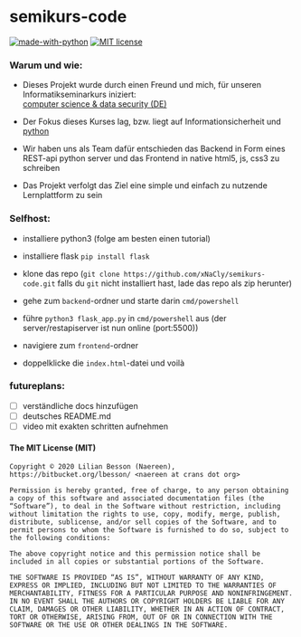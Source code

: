 # semikurs-code

[![made-with-python](https://img.shields.io/badge/Made%20with-Python-1f425f.svg)](https://www.python.org/)
[![MIT license](https://img.shields.io/badge/License-MIT-blue.svg)](https://lbesson.mit-license.org/)

### Warum und wie:

-   Dieses Projekt wurde durch einen Freund und mich, für unseren Informatikseminarkurs iniziert:<br/>
    [computer science & data security (DE)](https://fwg.dahme-spreewald.info/fw/Fachschaften/Technik/Informatik/30549.html)

-   Der Fokus dieses Kurses lag, bzw. liegt auf Informationsicherheit und [python](https://www.python.org/)

-   Wir haben uns als Team dafür entschieden das Backend in Form eines REST-api python server und das Frontend in native html5, js, css3 zu schreiben

-   Das Projekt verfolgt das Ziel eine simple und einfach zu nutzende Lernplattform zu sein

### Selfhost:

-   installiere python3 (folge am besten einen tutorial)

-   installiere flask
    `pip install flask`

-   klone das repo
    (`git clone https://github.com/xNaCly/semikurs-code.git` falls du `git` nicht installiert hast, lade das repo als zip herunter)

-   gehe zum `backend`-ordner und starte darin `cmd/powershell`

-   führe `python3 flask_app.py` in `cmd/powershell` aus
    (der server/restapiserver ist nun online (port:5500))

-   navigiere zum `frontend`-ordner

-   doppelklicke die `index.html`-datei und voilà 

###  futureplans:
- [ ] verständliche docs hinzufügen
- [ ] deutsches README.md 
- [ ] video mit exakten schritten aufnehmen

#### The MIT License (MIT)

```
Copyright © 2020 Lilian Besson (Naereen), https://bitbucket.org/lbesson/ <naereen at crans dot org>

Permission is hereby granted, free of charge, to any person obtaining a copy of this software and associated documentation files (the “Software”), to deal in the Software without restriction, including without limitation the rights to use, copy, modify, merge, publish, distribute, sublicense, and/or sell copies of the Software, and to permit persons to whom the Software is furnished to do so, subject to the following conditions:

The above copyright notice and this permission notice shall be included in all copies or substantial portions of the Software.

THE SOFTWARE IS PROVIDED “AS IS”, WITHOUT WARRANTY OF ANY KIND, EXPRESS OR IMPLIED, INCLUDING BUT NOT LIMITED TO THE WARRANTIES OF MERCHANTABILITY, FITNESS FOR A PARTICULAR PURPOSE AND NONINFRINGEMENT. IN NO EVENT SHALL THE AUTHORS OR COPYRIGHT HOLDERS BE LIABLE FOR ANY CLAIM, DAMAGES OR OTHER LIABILITY, WHETHER IN AN ACTION OF CONTRACT, TORT OR OTHERWISE, ARISING FROM, OUT OF OR IN CONNECTION WITH THE SOFTWARE OR THE USE OR OTHER DEALINGS IN THE SOFTWARE.
```
